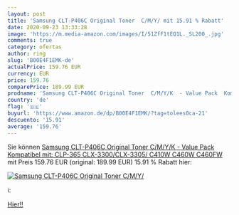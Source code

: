 ```yaml
---
layout: post
title: 'Samsung CLT-P406C Original Toner  C/M/Y/ mit 15.91 % Rabatt'
date: 2020-09-23 13:33:28
image: 'https://m.media-amazon.com/images/I/51ZfF1tEQ1L._SL200_.jpg'
comments: true
category: ofertas
author: ring
slug: 'B00E4F1EMK-de'
actualPrice: 159.76 EUR
currency: EUR
price: 159.76
comparePrice: 189.99 EUR
prodname: 'Samsung CLT-P406C Original Toner  C/M/Y/K  - Value Pack  Kompatibel mit: CLP-365 CLX-3300/CLX-3305/ C410W C460W C460FW '
country: 'de'
flag: '🇩🇪'
buyurl: 'https://www.amazon.de/dp/B00E4F1EMK/?tag=tolees0ca-21'
descuento: '15.91'
average: '159.76'
---
```


Sie können [Samsung CLT-P406C Original Toner  C/M/Y/K  - Value Pack  Kompatibel mit: CLP-365 CLX-3300/CLX-3305/ C410W C460W C460FW ](https://www.amazon.de/dp/B00E4F1EMK/?tag=tolees0ca-21) mit Preis 159.76 EUR (original: 189.99 EUR) 15.91 % Rabatt hier:

[![Samsung CLT-P406C Original Toner  C/M/Y/](https://m.media-amazon.com/images/I/51ZfF1tEQ1L._SL200_.jpg)](https://www.amazon.de/dp/B00E4F1EMK/?tag=tolees0ca-21)

ℹ️:


[Hier!!](https://www.amazon.de/dp/B00E4F1EMK/?tag=tolees0ca-21)
